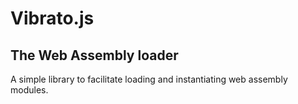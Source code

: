 # Vibrato.js

## The Web Assembly loader
A simple library to facilitate loading and instantiating web assembly modules.
